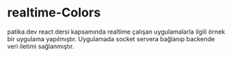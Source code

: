 # realtime-Colors
patika.dev react dersi kapsamında realtime çalışan uygulamalarla ilgili örnek bir uygulama yapılmıştır. Uygulamada socket servera bağlanıp backende veri iletimi sağlanmıştır.
